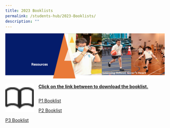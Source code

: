 ```yaml
---
title: 2023 Booklists
permalink: /students-hub/2023-Booklists/
description: ""
---
```

![](/images/Resourcesheader2.png)


<img src="/images/Bookicon.png" style="width:90px;height:90px;margin-right:15px;" align = "left"> <u><b>Click on the link between to download the booklist.</b></u>

```

```

[P1 Booklist](/files/P1%20BOOKLIST.pdf) 

[P2 Booklist](/files/P2%20BOOKLIST.pdf)

[P3 Booklist](/files/P3%20BOOKLIST.pdf)